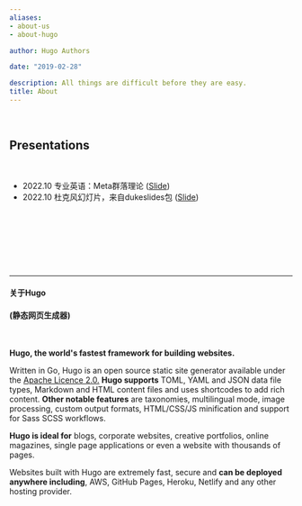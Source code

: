 ```yaml
---
aliases:
- about-us
- about-hugo

author: Hugo Authors

date: "2019-02-28"

description: All things are difficult before they are easy.
title: About
---
```


<br>

## Presentations

<br>

- 2022.10 专业英语：Meta群落理论 ([Slide](https://xuekui.site/metacommu/term-commu#1))
- 2022.10 杜克风幻灯片，来自dukeslides包 ([Slide](https://xuekui.site/duke/duke_univ#1))




<br><br><br><br><br><br>


----

#### 关于Hugo

#### (静态网页生成器)

<br>

**Hugo, the world's fastest framework for building websites.**


Written in Go, Hugo is an open source static site generator available under the [Apache Licence 2.0.](https://github.com/gohugoio/hugo/blob/master/LICENSE) **Hugo supports** TOML, YAML and JSON data file types, Markdown and HTML content files and uses shortcodes to add rich content. **Other notable features** are taxonomies, multilingual mode, image processing, custom output formats, HTML/CSS/JS minification and support for Sass SCSS workflows.



**Hugo is ideal for** blogs, corporate websites, creative portfolios, online magazines, single page applications or even a website with thousands of pages.



Websites built with Hugo are extremely fast, secure and **can be deployed anywhere including**, AWS, GitHub Pages, Heroku, Netlify and any other hosting provider.


